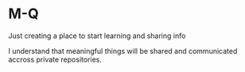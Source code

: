 M-Q
===

Just creating a place to start learning and sharing info

I understand that meaningful things will be shared and communicated accross private repositories.
